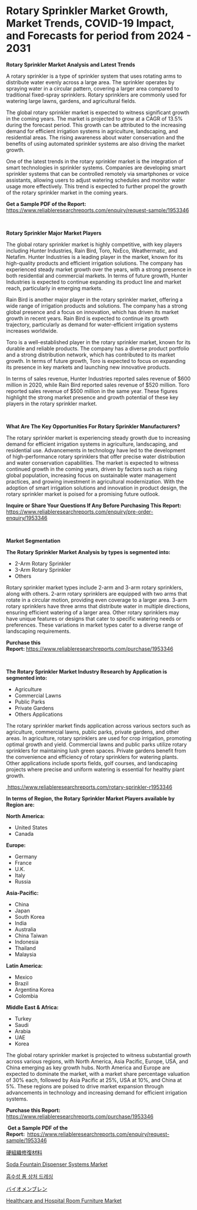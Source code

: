 <p><h1>Rotary Sprinkler Market Growth, Market Trends, COVID-19 Impact, and Forecasts for period from 2024 - 2031</h1></p><p><strong>Rotary Sprinkler Market Analysis and Latest Trends</strong></p>
<p><p>A rotary sprinkler is a type of sprinkler system that uses rotating arms to distribute water evenly across a large area. The sprinkler operates by spraying water in a circular pattern, covering a larger area compared to traditional fixed-spray sprinklers. Rotary sprinklers are commonly used for watering large lawns, gardens, and agricultural fields.</p><p>The global rotary sprinkler market is expected to witness significant growth in the coming years. The market is projected to grow at a CAGR of 13.5% during the forecast period. This growth can be attributed to the increasing demand for efficient irrigation systems in agriculture, landscaping, and residential areas. The rising awareness about water conservation and the benefits of using automated sprinkler systems are also driving the market growth.</p><p>One of the latest trends in the rotary sprinkler market is the integration of smart technologies in sprinkler systems. Companies are developing smart sprinkler systems that can be controlled remotely via smartphones or voice assistants, allowing users to adjust watering schedules and monitor water usage more effectively. This trend is expected to further propel the growth of the rotary sprinkler market in the coming years.</p></p>
<p><strong>Get a Sample PDF of the Report:&nbsp;</strong> <a href="https://www.reliableresearchreports.com/enquiry/request-sample/1953346">https://www.reliableresearchreports.com/enquiry/request-sample/1953346</a></p>
<p>&nbsp;</p>
<p><strong>Rotary Sprinkler Major Market Players</strong></p>
<p><p>The global rotary sprinkler market is highly competitive, with key players including Hunter Industries, Rain Bird, Toro, NxEco, Weathermatic, and Netafim. Hunter Industries is a leading player in the market, known for its high-quality products and efficient irrigation solutions. The company has experienced steady market growth over the years, with a strong presence in both residential and commercial markets. In terms of future growth, Hunter Industries is expected to continue expanding its product line and market reach, particularly in emerging markets.</p><p>Rain Bird is another major player in the rotary sprinkler market, offering a wide range of irrigation products and solutions. The company has a strong global presence and a focus on innovation, which has driven its market growth in recent years. Rain Bird is expected to continue its growth trajectory, particularly as demand for water-efficient irrigation systems increases worldwide.</p><p>Toro is a well-established player in the rotary sprinkler market, known for its durable and reliable products. The company has a diverse product portfolio and a strong distribution network, which has contributed to its market growth. In terms of future growth, Toro is expected to focus on expanding its presence in key markets and launching new innovative products.</p><p>In terms of sales revenue, Hunter Industries reported sales revenue of $600 million in 2020, while Rain Bird reported sales revenue of $520 million. Toro reported sales revenue of $500 million in the same year. These figures highlight the strong market presence and growth potential of these key players in the rotary sprinkler market.</p></p>
<p>&nbsp;</p>
<p><strong>What Are The Key Opportunities For Rotary Sprinkler Manufacturers?</strong></p>
<p><p>The rotary sprinkler market is experiencing steady growth due to increasing demand for efficient irrigation systems in agriculture, landscaping, and residential use. Advancements in technology have led to the development of high-performance rotary sprinklers that offer precise water distribution and water conservation capabilities. The market is expected to witness continued growth in the coming years, driven by factors such as rising global population, increasing focus on sustainable water management practices, and growing investment in agricultural modernization. With the adoption of smart irrigation solutions and innovation in product design, the rotary sprinkler market is poised for a promising future outlook.</p></p>
<p><strong>Inquire or Share Your Questions If Any Before Purchasing This Report:</strong> <a href="https://www.reliableresearchreports.com/enquiry/pre-order-enquiry/1953346">https://www.reliableresearchreports.com/enquiry/pre-order-enquiry/1953346</a></p>
<p>&nbsp;</p>
<p><strong>Market Segmentation</strong></p>
<p><strong>The Rotary Sprinkler Market Analysis by types is segmented into:</strong></p>
<p><ul><li>2-Arm Rotary Sprinkler</li><li>3-Arm Rotary Sprinkler</li><li>Others</li></ul></p>
<p><p>Rotary sprinkler market types include 2-arm and 3-arm rotary sprinklers, along with others. 2-arm rotary sprinklers are equipped with two arms that rotate in a circular motion, providing even coverage to a larger area. 3-arm rotary sprinklers have three arms that distribute water in multiple directions, ensuring efficient watering of a larger area. Other rotary sprinklers may have unique features or designs that cater to specific watering needs or preferences. These variations in market types cater to a diverse range of landscaping requirements.</p></p>
<p><strong>Purchase this Report:&nbsp;</strong><a href="https://www.reliableresearchreports.com/purchase/1953346">https://www.reliableresearchreports.com/purchase/1953346</a></p>
<p>&nbsp;</p>
<p><strong>The Rotary Sprinkler Market Industry Research by Application is segmented into:</strong></p>
<p><ul><li>Agriculture</li><li>Commercial Lawns</li><li>Public Parks</li><li>Private Gardens</li><li>Others Applications</li></ul></p>
<p><p>The rotary sprinkler market finds application across various sectors such as agriculture, commercial lawns, public parks, private gardens, and other areas. In agriculture, rotary sprinklers are used for crop irrigation, promoting optimal growth and yield. Commercial lawns and public parks utilize rotary sprinklers for maintaining lush green spaces. Private gardens benefit from the convenience and efficiency of rotary sprinklers for watering plants. Other applications include sports fields, golf courses, and landscaping projects where precise and uniform watering is essential for healthy plant growth.</p></p>
<p><a href="https://www.reliableresearchreports.com/rotary-sprinkler-r1953346">&nbsp;https://www.reliableresearchreports.com/rotary-sprinkler-r1953346</a></p>
<p><strong>In terms of Region, the Rotary Sprinkler Market Players available by Region are:</strong></p>
<p>
    <p> <strong> North America: </strong>
        <ul>
            <li>United States</li>
            <li>Canada</li>
        </ul>
        </p> 
    <p> <strong> Europe: </strong>
        <ul>
            <li>Germany</li>
            <li>France</li>
            <li>U.K.</li>
            <li>Italy</li>
            <li>Russia</li>
        </ul>
        </p> 
    <p> <strong> Asia-Pacific: </strong>
        <ul>
            <li>China</li>
            <li>Japan</li>
            <li>South Korea</li>
            <li>India</li>
            <li>Australia</li>
            <li>China Taiwan</li>
            <li>Indonesia</li>
            <li>Thailand</li>
            <li>Malaysia</li>
        </ul>
        </p> 
    <p> <strong> Latin America: </strong>
        <ul>
            <li>Mexico</li>
            <li>Brazil</li>
            <li>Argentina Korea</li>
            <li>Colombia</li>
        </ul>
        </p> 
    <p> <strong> Middle East & Africa: </strong>
        <ul>
            <li>Turkey</li>
            <li>Saudi</li>
            <li>Arabia</li>
            <li>UAE</li>
            <li>Korea</li>
        </ul>
    </p>
    </p>
<p><p>The global rotary sprinkler market is projected to witness substantial growth across various regions, with North America, Asia Pacific, Europe, USA, and China emerging as key growth hubs. North America and Europe are expected to dominate the market, with a market share percentage valuation of 30% each, followed by Asia Pacific at 25%, USA at 10%, and China at 5%. These regions are poised to drive market expansion through advancements in technology and increasing demand for efficient irrigation systems.</p></p>
<p><strong>Purchase this Report: </strong><a href="https://www.reliableresearchreports.com/purchase/1953346">https://www.reliableresearchreports.com/purchase/1953346</a></p>
<p>&nbsp;<strong>Get a Sample PDF of the Report:&nbsp;&nbsp;</strong><a href="https://www.reliableresearchreports.com/enquiry/request-sample/1953346">https://www.reliableresearchreports.com/enquiry/request-sample/1953346</a></p>
<p><strong></strong></p>
<p><p><a href="https://github.com/Alenaieme/Market-Research-Report-List-1/blob/main/8309060119753.md">硬組織修復材料</a></p><p><a href="https://github.com/abdillahsp58/Market-Research-Report-List-1/blob/main/soda-fountain-dispenser-systems-market.md">Soda Fountain Dispenser Systems Market</a></p><p><a href="https://github.com/AidenReinger/Market-Research-Report-List-1/blob/main/6785952126889.md">흡수성 폼 상처 드레싱</a></p><p><a href="https://github.com/AhmadMann1950/Market-Research-Report-List-1/blob/main/5142992119754.md">バイオメンブレン</a></p><p><a href="https://github.com/irjbaube82/Market-Research-Report-List-1/blob/main/healthcare-and-hospital-room-furniture-market.md">Healthcare and Hospital Room Furniture Market</a></p></p>